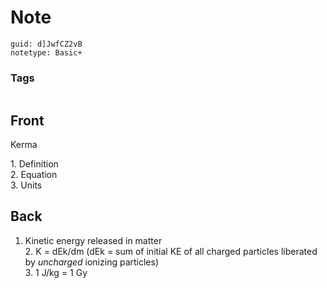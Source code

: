 # Note
```
guid: d]JwfCZ2vB
notetype: Basic+
```

### Tags
```
```

## Front
Kerma<div>1. Definition</div><div>2. Equation</div><div>3. Units</div>

## Back
1. Kinetic energy released in matter<div>2. K = dEk/dm (dEk = sum of initial KE of all charged particles liberated by <i>uncharged</i> ionizing particles)</div><div>3. 1 J/kg = 1 Gy</div>
